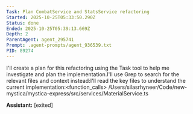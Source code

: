 ```yaml
---
Task: Plan CombatService and StatsService refactoring
Started: 2025-10-25T05:33:50.290Z
Status: done
Ended: 2025-10-25T05:39:13.669Z
Depth: 2
ParentAgent: agent_295741
Prompt: .agent-prompts/agent_936539.txt
PID: 89274
---
```


I'll create a plan for this refactoring using the Task tool to help me investigate and plan the implementation.I'll use Grep to search for the relevant files and context instead:I'll read the key files to understand the current implementation:<function_calls>
<invoke name="Read">
<parameter name="file_path">/Users/silasrhyneer/Code/new-mystica/mystica-express/src/services/MaterialService.ts</parameter>
</invoke>

**Assistant:** [exited]
